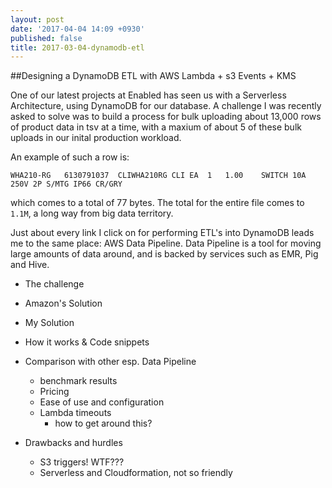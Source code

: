 ```yaml
---
layout: post
date: '2017-04-04 14:09 +0930'
published: false
title: 2017-03-04-dynamodb-etl
---
```

##Designing a DynamoDB ETL with AWS Lambda + s3 Events + KMS

One of our latest projects at Enabled has seen us with a Serverless Architecture, using DynamoDB for our database. A challenge I was recently asked to solve was to build a process for bulk uploading about 13,000 rows of product data in tsv at a time, with a maxium of about 5 of these bulk uploads in our inital production workload.

An example of such a row is:  
```
WHA210-RG	6130791037	CLIWHA210RG	CLI	EA	1	1.00	SWITCH 10A 250V 2P S/MTG IP66 CR/GRY
```
which comes to a total of 77 bytes. The total for the entire file comes to `1.1M`, a long way from big data territory.



Just about every link I click on for performing ETL's into DynamoDB leads me to the same place: AWS Data Pipeline. Data Pipeline is a tool for moving large amounts of data around, and is backed by services such as EMR, Pig and Hive.


- The challenge
- Amazon's Solution
- My Solution

- How it works & Code snippets
- Comparison with other esp. Data Pipeline
	- benchmark results
	- Pricing
    - Ease of use and configuration
    - Lambda timeouts
    	- how to get around this?
- Drawbacks and hurdles
	- S3 triggers! WTF???
    - Serverless and Cloudformation, not so friendly
    